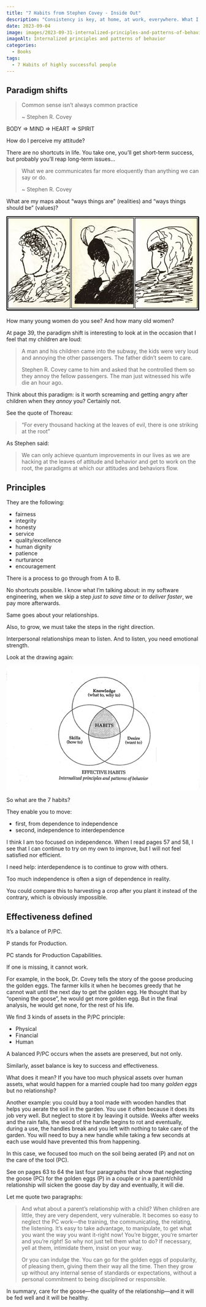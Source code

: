 ```yaml
---
title: "7 Habits from Stephen Covey - Inside Out"
description: "Consistency is key, at home, at work, everywhere. What I like about the Inside Out approach is that it makes you accountable. Let's dive into the topic."
date: 2023-09-04
image: images/2023-09-31-internalized-principles-and-patterns-of-behavior.jpg
imageAlt: Internalized principles and patterns of behavior
categories:
  - Books
tags:
  - 7 Habits of highly successful people
---
```


## Paradigm shifts

> Common sense isn’t always common practice
>
> ~ Stephen R. Covey

BODY ⇒ MIND ⇒ HEART ⇒ SPIRIT

How do I perceive my attitude?

There are no shortcuts in life. You take one, you’ll get short-term success, but probably you’ll reap long-term issues…

> What we are communicates far more eloquently than anything we can say or do.
>
> ~ Stephen R. Covey

What are my maps about “ways things are” (realities) and “ways things should be” (values)?

![An amazing set of pictures to challenge your personal view](images/3-women-in-a-drawing.png)

How many young women do you see? And how many old women?

At page 39, the paradigm shift is interesting to look at in the occasion that I feel that my children are loud:

> A man and his children came into the subway, the kids were very loud and annoying the other passengers. The father didn’t seem to care.
>
> Stephen R. Covey came to him and asked that he controlled them so they annoy the fellow passengers. The man just witnessed his wife die an hour ago.

Think about this paradigm: is it worth screaming and getting angry after children when they _annoy_ you? Certainly not.

See the quote of Thoreau:

> “For every thousand hacking at the leaves of evil, there is one striking at the root”

As Stephen said:

> We can only achieve quantum improvements in our lives as we are hacking at the leaves of attitude and behavior and get to work on the root, the paradigms at which our attitudes and behaviors flow.

## Principles

They are the following:

- fairness
- integrity
- honesty
- service
- quality/excellence
- human dignity
- patience
- nurturance
- encouragement

There is a process to go through from A to B.

No shortcuts possible. I know what I’m talking about: in my software engineering, when we skip a step _just to save time_ or _to deliver faster_, we pay more afterwards.

Same goes about your relationships.

Also, to grow, we must take the steps in the right direction.

Interpersonal relationships mean to listen. And to listen, you need emotional strength.

Look at the drawing again:

![Internalized principles and patterns of behavior make our habits](images/2023-09-31-internalized-principles-and-patterns-of-behavior.jpg)

So what are the 7 habits?

They enable you to move:

- first, from dependence to independence
- second, independence to interdependence

I think I am too focused on independence. When I read pages 57 and 58, I see that I can continue to try on my own to improve, but I will not feel satisfied nor efficient.

I need help: interdependence is to continue to grow with others.

Too much independence is often a sign of dependence in reality.

You could compare this to harvesting a crop after you plant it instead of the contrary, which is obviously impossible.

## Effectiveness defined

It’s a balance of P/PC.

P stands for Production.

PC stands for Production Capabilities.

If one is missing, it cannot work.

For example, in the book, Dr. Covey tells the story of the goose producing the golden eggs. The farmer kills it when he becomes greedy that he cannot wait until the next day to get the golden egg. He thought that by “opening the goose”, he would get more golden egg. But in the final analysis, he would get none, for the rest of his life.

We find 3 kinds of assets in the P/PC principle:

- Physical
- Financial
- Human

A balanced P/PC occurs when the assets are preserved, but not only.

Similarly, asset balance is key to success and effectiveness.

What does it mean? If you have too much physical assets over human assets, what would happen for a married couple had too many _golden eggs_ but no relationship?

Another example: you could buy a tool made with wooden handles that helps you aerate the soil in the garden. You use it often because it does its job very well. But neglect to store it by leaving it outside. Weeks after weeks and the rain falls, the wood of the handle begins to rot and eventually, during a use, the handles break and you left with nothing to take care of the garden. You will need to buy a new handle while taking a few seconds at each use would have prevented this from happening.

In this case, we focused too much on the soil being aerated (P) and not on the care of the tool (PC).

See on pages 63 to 64 the last four paragraphs that show that neglecting the goose (PC) for the golden eggs (P) in a couple or in a parent/child relationship will sicken the goose day by day and eventually, it will die.

Let me quote two paragraphs:

> And what about a parent’s relationship with a child? When children are little, they are very dependent, very vulnerable. It becomes so easy to neglect the PC work—the training, the communicating, the relating, the listening. It’s easy to take advantage, to manipulate, to get what you want the way you want it-right now! You’re bigger, you’re smarter and you’re _right_! So why not just tell them what to do? If necessary, yell at them, intimidate them, insist on your way.
>
> Or you can indulge the. You can go for the golden eggs of popularity, of pleasing them, giving them their way all the time. Then they grow up without any internal sense of standards or expectations, without a personal commitment to being disciplined or responsible.

In summary, care for the goose—the quality of the relationship—and it will be fed well and it will be healthy.
